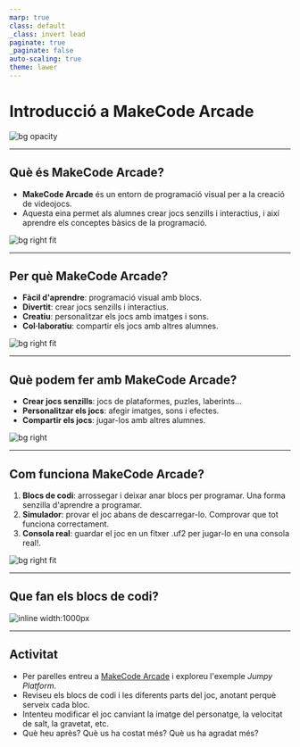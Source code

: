 ```yaml
---
marp: true
class: default
_class: invert lead
paginate: true
_paginate: false
auto-scaling: true
theme: lawer
---
```


# Introducció a MakeCode Arcade

![bg opacity](../images/makecode.png)

---
<style scoped>section { font-size:33px; }</style>

## Què és MakeCode Arcade?

- **MakeCode Arcade** és un entorn de programació visual per a la creació de videojocs.
- Aquesta eina permet als alumnes crear jocs senzills i interactius, i així aprendre els conceptes bàsics de la programació.

![bg right fit](../images/makecode.png)

---
<style scoped>section { font-size:32px; }</style>

## Per què MakeCode Arcade?

- **Fàcil d'aprendre**: programació visual amb blocs.
- **Divertit**: crear jocs senzills i interactius.
- **Creatiu**: personalitzar els jocs amb imatges i sons.
- **Col·laboratiu**: compartir els jocs amb altres alumnes.

![bg right fit](../images/makecode_blocks.png)

---
<style scoped>section { font-size:32px; }</style>

## Què podem fer amb MakeCode Arcade?

- **Crear jocs senzills**: jocs de plataformes, puzles, laberints...
- **Personalitzar els jocs**: afegir imatges, sons i efectes.
- **Compartir els jocs**: jugar-los amb altres alumnes.

![bg right ](../images/makecode_games.png)       

---
<style scoped>section { font-size:29px; }</style>

## Com funciona MakeCode Arcade?

1. **Blocs de codi**: arrossegar i deixar anar blocs per programar. Una forma senzilla d'aprendre a programar.
2. **Simulador**: provar el joc abans de descarregar-lo. Comprovar que tot funciona correctament.
3. **Consola real**: guardar el joc en un fitxer .uf2 per jugar-lo en una consola real!.

![bg right fit](../images/makecode_simulator.png)

---

## Que fan els blocs de codi?

![inline width:1000px](../images/mario.png)  

---

## Activitat

- Per parelles entreu a [MakeCode Arcade](https://arcade.makecode.com/) i exploreu l'exemple _Jumpy Platform_.
- Reviseu els blocs de codi i les diferents parts del joc, anotant perquè serveix cada bloc.
- Intenteu modificar el joc canviant la imatge del personatge, la velocitat de salt, la gravetat, etc.
- Què heu après? Què us ha costat més? Què us ha agradat més?